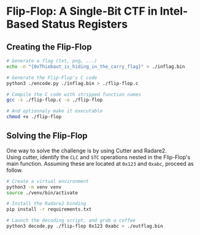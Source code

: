 # Flip-Flop: A Single-Bit CTF in Intel-Based Status Registers

## Creating the Flip-Flop

```bash
# Generate a flag (txt, png, ...)
echo -n "{0xThiebaut_is_hiding_in_the_carry_flag}" > ./inflag.bin

# Generate the Flip-Flop's C code
python3 ./encode.py ./inflag.bin > ./flip-flop.c

# Compile the C code with stripped function names
gcc -s ./flip-flop.c -o ./flip-flop

# And optionnaly make it executable
chmod +x ./flip-flop
```

## Solving the Flip-Flop

One way to solve the challenge is by using Cutter and Radare2.  
Using cutter, identify the `CLC` and `STC` operations nested in the Flip-Flop's main function. Assuming these are located at `0x123` and `0xabc`, proceed as follow.

```bash
# Create a virtual environment
python3 -m venv venv
source ./venv/bin/activate

# Install the Radare2 binding
pip install -r requirements.txt

# Launch the decoding script, and grab a coffee
python3 decode.py ./flip-flop 0x123 0xabc > ./outflag.bin
```
